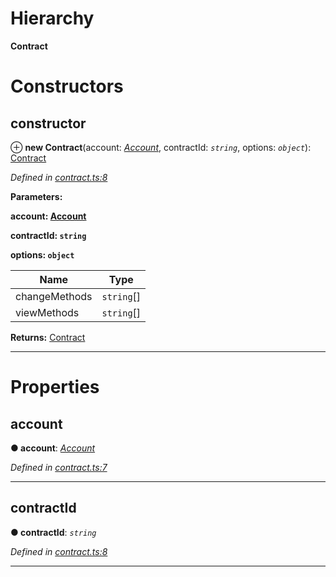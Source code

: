 

# Hierarchy

**Contract**

# Constructors

<a id="constructor"></a>

##  constructor

⊕ **new Contract**(account: *[Account](_account_.account.md)*, contractId: *`string`*, options: *`object`*): [Contract](_contract_.contract.md)

*Defined in [contract.ts:8](https://github.com/nearprotocol/nearlib/blob/b1a6029/src.ts/contract.ts#L8)*

**Parameters:**

**account: [Account](_account_.account.md)**

**contractId: `string`**

**options: `object`**

| Name | Type |
| ------ | ------ |
| changeMethods | `string`[] |
| viewMethods | `string`[] |

**Returns:** [Contract](_contract_.contract.md)

___

# Properties

<a id="account"></a>

##  account

**● account**: *[Account](_account_.account.md)*

*Defined in [contract.ts:7](https://github.com/nearprotocol/nearlib/blob/b1a6029/src.ts/contract.ts#L7)*

___
<a id="contractid"></a>

##  contractId

**● contractId**: *`string`*

*Defined in [contract.ts:8](https://github.com/nearprotocol/nearlib/blob/b1a6029/src.ts/contract.ts#L8)*

___

